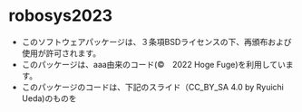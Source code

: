 # robosys2023
* このソフトウェアパッケージは、３条項BSDライセンスの下、再頒布および使用が許可されます。
* このパッケージは、aaa由来のコード(©　2022 Hoge Fuge)を利用しています。
* このパッケージのコードは、下記のスライド（CC_BY_SA 4.0 by Ryuichi Ueda)のものを 
